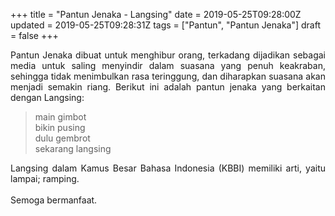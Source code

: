 +++
title = "Pantun Jenaka - Langsing"
date = 2019-05-25T09:28:00Z
updated = 2019-05-25T09:28:31Z
tags = ["Pantun", "Pantun Jenaka"]
draft = false
+++

<div dir="ltr" style="text-align: left;" trbidi="on"><div style="text-align: justify;">Pantun Jenaka dibuat untuk menghibur orang, terkadang dijadikan sebagai media untuk saling menyindir dalam suasana yang penuh keakraban, sehingga tidak menimbulkan rasa teringgung, dan diharapkan suasana akan menjadi semakin riang. Berikut ini adalah pantun jenaka yang berkaitan dengan Langsing:</div><blockquote class="tr_bq">main gimbot<br />bikin pusing<br />dulu gembrot<br />sekarang langsing</blockquote><div style="text-align: justify;">Langsing dalam Kamus Besar Bahasa Indonesia (KBBI) memiliki arti, yaitu lampai; ramping.</div><div style="text-align: justify;"><br /></div><div style="text-align: justify;">Semoga bermanfaat.</div></div>
